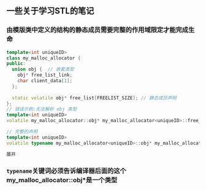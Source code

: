 ## 一些关于学习STL的笔记
### 由模版类中定义的结构的静态成员需要完整的作用域限定才能完成生命
```c++
template<int uniqueID>
class my_malloc_allocator {
public:
  union obj {  // 嵌套类型
    obj* free_list_link;
    char client_data[1];
  };
  
  static volatile obj* free_list[FREELIST_SIZE]; // 静态成员声明
};
// 错误示例:无法解析 obj 类型
template<int uniqueID>
volatile my_malloc_allocator::obj* my_malloc_allocator<uniqueID>::free_list[FREELIST_SIZE];

// 完整的声明
template<int uniqueID>
volatile typename my_malloc_allocator<uniqueID>::obj* my_malloc_allocator<uniqueID>::free_list[FREELIST_SZIE];

展开
```
### ```typename```关键词必须告诉编译器后面的这个my_malloc_allocator<uniqueID>::obj*是一个类型